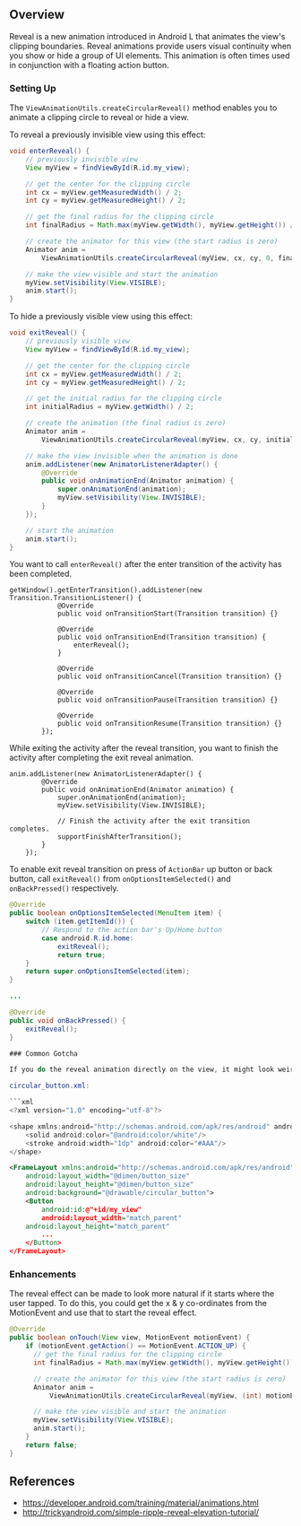 ## Overview

Reveal is a new animation introduced in Android L that animates the view's clipping boundaries. Reveal animations provide users visual continuity when you show or hide a group of UI elements. This animation is often times used in conjunction with a floating action button.

<Gif Example>

### Setting Up

The `ViewAnimationUtils.createCircularReveal()` method enables you to animate a clipping circle to reveal or hide a view.

To reveal a previously invisible view using this effect:

```java
void enterReveal() {
    // previously invisible view
    View myView = findViewById(R.id.my_view);

    // get the center for the clipping circle
    int cx = myView.getMeasuredWidth() / 2;
    int cy = myView.getMeasuredHeight() / 2;

    // get the final radius for the clipping circle
    int finalRadius = Math.max(myView.getWidth(), myView.getHeight()) / 2;

    // create the animator for this view (the start radius is zero)
    Animator anim =
        ViewAnimationUtils.createCircularReveal(myView, cx, cy, 0, finalRadius);

    // make the view visible and start the animation
    myView.setVisibility(View.VISIBLE);
    anim.start();
}
```

To hide a previously visible view using this effect:

```java
void exitReveal() {
    // previously visible view
    View myView = findViewById(R.id.my_view);

    // get the center for the clipping circle
    int cx = myView.getMeasuredWidth() / 2;
    int cy = myView.getMeasuredHeight() / 2;

    // get the initial radius for the clipping circle
    int initialRadius = myView.getWidth() / 2;

    // create the animation (the final radius is zero)
    Animator anim =
        ViewAnimationUtils.createCircularReveal(myView, cx, cy, initialRadius, 0);

    // make the view invisible when the animation is done
    anim.addListener(new AnimatorListenerAdapter() {
        @Override
        public void onAnimationEnd(Animator animation) {
            super.onAnimationEnd(animation);
            myView.setVisibility(View.INVISIBLE);
        }
    });

    // start the animation
    anim.start();
}
```

You want to call `enterReveal()` after the enter transition of the activity has been completed.

```
getWindow().getEnterTransition().addListener(new Transition.TransitionListener() {
            @Override
            public void onTransitionStart(Transition transition) {}

            @Override
            public void onTransitionEnd(Transition transition) {
                enterReveal();
            }

            @Override
            public void onTransitionCancel(Transition transition) {}

            @Override
            public void onTransitionPause(Transition transition) {}

            @Override
            public void onTransitionResume(Transition transition) {}
        });
```

While exiting the activity after the reveal transition, you want to finish the activity after completing the exit reveal animation.

```
anim.addListener(new AnimatorListenerAdapter() {
        @Override
        public void onAnimationEnd(Animator animation) {
            super.onAnimationEnd(animation);
            myView.setVisibility(View.INVISIBLE);
            
            // Finish the activity after the exit transition completes.
            supportFinishAfterTransition();
        }
    });
```

To enable exit reveal transition on press of `ActionBar` up button or back button, call `exitReveal()` from `onOptionsItemSelected()` and `onBackPressed()` respectively.

```java
@Override
public boolean onOptionsItemSelected(MenuItem item) {
    switch (item.getItemId()) {
        // Respond to the action bar's Up/Home button
        case android.R.id.home:
            exitReveal();
            return true;
    }
    return super.onOptionsItemSelected(item);
}

...

@Override
public void onBackPressed() {
    exitReveal();
}

### Common Gotcha

If you do the reveal animation directly on the view, it might look weird because the stroke part of the shape gets revealed as well. To prevent this, you can embed the view inside a `FrameLayout` which has stroke border as a background. By doing this, the animation reveals the view while the background part remains the same, so it looks like only color part is revealed.

circular_button.xml:

```xml
<?xml version="1.0" encoding="utf-8"?>

<shape xmlns:android="http://schemas.android.com/apk/res/android" android:shape="oval">
    <solid android:color="@android:color/white"/>
    <stroke android:width="1dp" android:color="#AAA"/>
</shape>
```

```xml
<FrameLayout xmlns:android="http://schemas.android.com/apk/res/android"
    android:layout_width="@dimen/button_size"
    android:layout_height="@dimen/button_size"
    android:background="@drawable/circular_button">
	<Button
		android:id:@"+id/my_view"
		android:layout_width="match_parent"
    android:layout_height="match_parent"
	    ...
	</Button>
</FrameLayout>
```

### Enhancements

The reveal effect can be made to look more natural if it starts where the user tapped. To do this, you could get the x & y co-ordinates from the MotionEvent and use that to start the reveal effect.

```java
@Override
public boolean onTouch(View view, MotionEvent motionEvent) {
    if (motionEvent.getAction() == MotionEvent.ACTION_UP) {
      // get the final radius for the clipping circle
      int finalRadius = Math.max(myView.getWidth(), myView.getHeight()) / 2;

      // create the animator for this view (the start radius is zero)
      Animator anim =
          ViewAnimationUtils.createCircularReveal(myView, (int) motionEvent.getX(), (int) motionEvent.getY(), 0, finalRadius);

      // make the view visible and start the animation
      myView.setVisibility(View.VISIBLE);
      anim.start();
    }
    return false;
}
```

## References

* <https://developer.android.com/training/material/animations.html>
* <http://trickyandroid.com/simple-ripple-reveal-elevation-tutorial/>